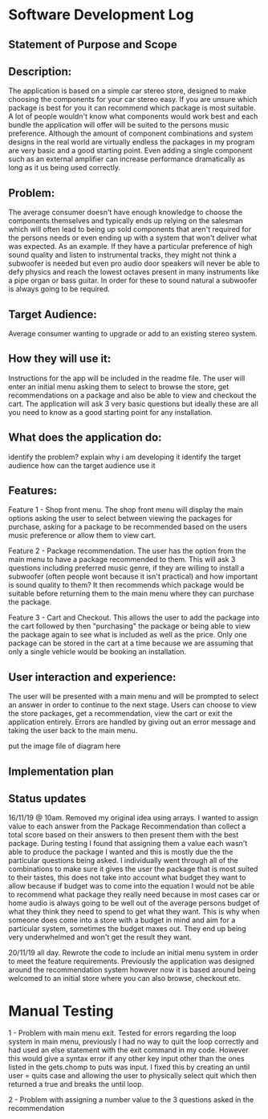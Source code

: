 # Software Development Log
## Statement of Purpose and Scope
## Description:

The application is based on a simple car stereo store, designed to make choosing the components for your car stereo easy. If you are unsure which package is best for you it can recommend which package is most suitable. A lot of people wouldn't know what components would work best and each bundle the application will offer will be suited to the persons music preference. Although the amount of component combinations and system designs in the real world are virtually endless the packages in my program are very basic and a good starting point. Even adding a single component such as an external amplifier can increase performance dramatically as long as it us being used correctly.
## Problem: 
The average consumer doesn't have enough knowledge to choose the components themselves and typically ends up relying on the salesman which will often lead to being up sold components that aren't required for the persons needs or even ending up with a system that won't deliver what was expected. As an example. If they have a particular preference of high sound quality and listen to instrumental tracks, they might not think a subwoofer is needed but even pro audio door speakers will never be able to defy physics and reach the lowest octaves present in many instruments like a pipe organ or bass guitar. In order for these to sound natural a subwoofer is always going to be required.
## Target Audience: 
Average consumer wanting to upgrade or add to an existing stereo system.
## How they will use it: 
Instructions for the app will be included in the readme file. The user will enter an initial menu asking them to select to browse the store, get recommendations on a package and also be able to view and checkout the cart. The application will ask 3 very basic questions but ideally these are all you need to know as a good starting point for any installation.
## What does the application do:
identify the problem?
explain why i am developing it
identify the target audience
how can the target audience use it
## Features:
Feature 1 - Shop front menu. The shop front menu will display the main options asking the user to select between viewing the packages for purchase, asking for a package to be recommended based on the users music preference or allow them to view cart.

Feature 2 - Package recommendation. The user has the option from the main menu to have a package recommended to them. This will ask 3 questions including preferred music genre, if they are willing to install a subwoofer (often people wont because it isn't practical) and how important is sound quality to them? It then recommends which package would be suitable before returning them to the main menu where they can purchase the package.

Feature 3 - Cart and Checkout. This allows the user to add the package into the cart followed by then "purchasing" the package or being able to view the package again to see what is included as well as the price. Only one package can be stored in the cart at a time because we are assuming that only a single vehicle would be booking an installation.
## User interaction and experience:
The user will be presented with a main menu and will be prompted to select an answer in order to continue to the next stage. Users can choose to view the store packages, get a recommendation, view the cart or exit the application entirely. Errors are handled by giving out an error message and taking the user back to the main menu.


put the image file of diagram here 

## Implementation plan

## Status updates 

16/11/19 @ 10am. Removed my original idea using arrays. I wanted to assign value to each answer from the Package Recommendation than collect a total score based on their answers to then present them with the best package. During testing I found that assigning them a value each wasn't able to produce the package I wanted and this is mostly due the the particular questions being asked. I individually went through all of the combinations to make sure it gives the user the package that is most suited to their tastes, this does not take into account what budget they want to allow because if budget was to come into the equation I would not be able to recommend what package they really need because in most cases car or home audio is always going to be well out of the average persons budget of what they think they need to spend to get what they want. This is why when someone does come into a store with a budget in mind and aim for a particular system, sometimes the budget maxes out. They end up being very underwhelmed and won't get the result they want.

20/11/19 all day. Rewrote the code to include an initial menu system in order to meet the feature requirements. Previously the application was designed around the recommendation system however now it is based around being welcomed to an initial store where you can also browse, checkout etc.

# Manual Testing
1 - Problem with main menu exit. Tested for errors regarding the loop system in main menu, previously I had no way to quit the loop correctly and had used an else statement with the exit command in my code. However this would give a syntax error if any other key input other than the ones listed in the gets.chomp to puts was input. I fixed this by creating an until user = quits case and allowing the user to physically select quit which then returned a true and breaks the until loop.

2 - Problem with assigning a number value to the 3 questions asked in the recommendation  